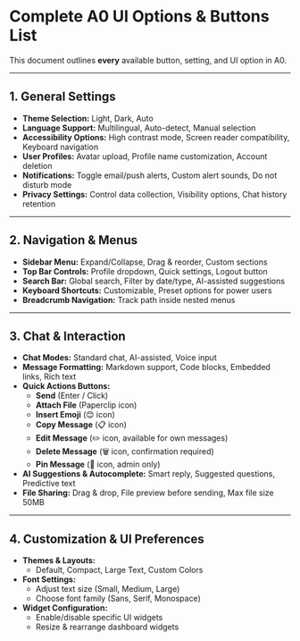 
# Complete A0 UI Options & Buttons List

This document outlines **every** available button, setting, and UI option in A0.

---

## **1. General Settings**
- **Theme Selection:** Light, Dark, Auto
- **Language Support:** Multilingual, Auto-detect, Manual selection
- **Accessibility Options:** High contrast mode, Screen reader compatibility, Keyboard navigation
- **User Profiles:** Avatar upload, Profile name customization, Account deletion
- **Notifications:** Toggle email/push alerts, Custom alert sounds, Do not disturb mode
- **Privacy Settings:** Control data collection, Visibility options, Chat history retention

---

## **2. Navigation & Menus**
- **Sidebar Menu:** Expand/Collapse, Drag & reorder, Custom sections
- **Top Bar Controls:** Profile dropdown, Quick settings, Logout button
- **Search Bar:** Global search, Filter by date/type, AI-assisted suggestions
- **Keyboard Shortcuts:** Customizable, Preset options for power users
- **Breadcrumb Navigation:** Track path inside nested menus

---

## **3. Chat & Interaction**
- **Chat Modes:** Standard chat, AI-assisted, Voice input
- **Message Formatting:** Markdown support, Code blocks, Embedded links, Rich text
- **Quick Actions Buttons:**
  - **Send** (Enter / Click)
  - **Attach File** (Paperclip icon)
  - **Insert Emoji** (😊 icon)
  - **Copy Message** (📋 icon)
  - **Edit Message** (✏️ icon, available for own messages)
  - **Delete Message** (🗑️ icon, confirmation required)
  - **Pin Message** (📌 icon, admin only)
- **AI Suggestions & Autocomplete:** Smart reply, Suggested questions, Predictive text
- **File Sharing:** Drag & drop, File preview before sending, Max file size 50MB

---

## **4. Customization & UI Preferences**
- **Themes & Layouts:**
  - Default, Compact, Large Text, Custom Colors
- **Font Settings:**
  - Adjust text size (Small, Medium, Large)
  - Choose font family (Sans, Serif, Monospace)
- **Widget Configuration:**
  - Enable/disable specific UI widgets
  - Resize & rearrange dashboard widgets
